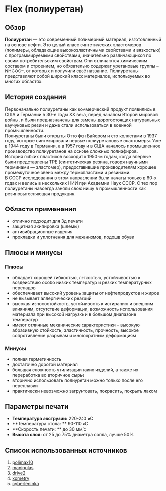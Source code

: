 # Flex (полиуретан)

## Обзор

**Полиуретан** — это современный полимерный материал,
изготовленный на основе нефти.
Это целый класс синтетических эластомеров (полимеры,
обладающие высокоэластичными свойствами и вязкостью) 
с программируемыми свойствами, 
значительно различающихся по своим потребительским свойствам. 
Они отличаются химическим составом и строением, 
но обязательно содержат уретановые группы –NHCOO–, 
от которых и получили своё название. 
Полиуретаны представляют собой широкий класс материалов, 
используемых во многих областях. 

## История создания 

Первоначально полиуретаны как коммерческий продукт появились в США и Германии
в 30-е годы XX века, перед началом Второй мировой войны, 
и были предназначены для замены дорогостоящих натуральных каучуковых резин
и даже стали использоваться в военной промышленности.  
Полиуретаны были открыты Отто фон Байером и его коллегами в 1937 году, 
которые синтезировали первые полиуретановые эластомеры. 
Уже в 1944 году в Германии, 
а в 1957 году и в США началось промышленное производство полиуретанов
на основе сложных полиэфиров.  
История гибких пластиков восходит к 1950-м годам, 
когда впервые были представлены TPE (синтетическая резина,
говоря научными терминами — эластомер),
предоставившие производителям хорошее промежуточное звено
между термопластами и резинами.  
В СССР исследования в этом направлении были начаты только в 60-х годах
и велись в нескольких НИИ при Академии Наук СССР. 
С тех пор полиуретаны навсегда заняли свою нишу в промышленности
как резиновытесняющая продукция.

## Области применения

- отлично подходит для 3д печати
- защитная экипировка (шлемы)
- антивибрационные изделия
- прокладки и уплотнения для механизмов, подошв обуви

## Плюсы и минусы 

### Плюсы

- обладает хорошей гибкостью, легкостью, 
устойчивостью к воздействию особо низких температур
и резких температурных перепадов
- обеспечивает высокий уровень защиты от нефтепродуктов и жиров
- не вызывает аллергических реакций
- высокая износостойкость, устойчивость к истиранию и внешним влияниям,
отсутствие деформации, 
возможность использования материала при высокой нагрузке
и в большом диапазоне температур
- имеют отличные механические характеристики – высокую абразивную стойкость,
эластичность, прочность, высокое сопротивление разрывам
и многократным деформациям

### Минусы 

- полная герметичность
- достаточно дорогой материал
- большая сложность утилизации таких изделий, 
а также их переработка во вторичное сырье
- вторично использовать полиуретан можно только после его переплавки
- практически невозможно загрунтовать, покрасить, покрыть лаком

## Параметры печати 

- **Температура экструзии:**  220-240 **०**С
- **Температура стола: ** 90-110 **०**С
- **Скорость печати: ** до 30 мм/с
- **Высота слоя:**  от 25 до 75% диаметра сопла, лучше 50%

## Список использованных источников 

1. [polimax10](https://polymax10.ru/news/v_chem_preimushchestva_i_minusy_poliuretana_dlya_form/#:~:text=%D0%9E%D1%81%D0%BD%D0%BE%D0%B2%D0%BD%D1%8B%D0%BC%20%D0%BD%D0%B5%D0%B4%D0%BE%D1%81%D1%82%D0%B0%D1%82%D0%BA%D0%BE%D0%BC%20%D0%BF%D0%BE%D0%BB%D0%B8%D1%83%D1%80%D0%B5%D1%82%D0%B0%D0%BD%D0%B0%20%D1%81%D1%87%D0%B8%D1%82%D0%B0%D0%B5%D1%82%D1%81%D1%8F%20%D0%B1%D0%BE%D0%BB%D1%8C%D1%88%D0%B0%D1%8F,%D1%80%D0%B0%D1%81%D0%BF%D0%BB%D0%B0%D0%B2%D0%BE%D0%B2%20%D1%8F%D0%B2%D0%BB%D1%8F%D0%B5%D1%82%D1%81%D1%8F%20%D0%B4%D0%BE%D1%81%D1%82%D0%B0%D1%82%D0%BE%D1%87%D0%BD%D0%BE%20%D1%8D%D0%BD%D0%B5%D1%80%D0%B3%D0%BE%D0%B5%D0%BC%D0%BA%D0%B8%D0%BC%20%D0%BF%D1%80%D0%BE%D1%86%D0%B5%D1%81%D1%81%D0%BE%D0%BC)
2. [manipulas](https://manipulas.ru/zashchitnye-tekhnologii/materialy/pu_1/)
3. [drive2](https://www.drive2.ru/b/1981259/#:~:text=%D0%A1%D0%BE%D0%B7%D0%B4%D0%B0%D1%82%D0%B5%D0%BB%D0%B5%D0%BC%20%D0%BF%D0%B5%D1%80%D0%B2%D0%BE%D0%B3%D0%BE%20%D0%BF%D0%BE%D0%BB%D0%B8%D1%83%D1%80%D0%B5%D1%82%D0%B0%D0%BD%D0%B0%20%D1%81%D1%87%D0%B8%D1%82%D0%B0%D0%B5%D1%82%D1%81%D1%8F%20%D0%B2%D1%81%D0%B5%D0%BC%D0%B8%D1%80%D0%BD%D0%BE,%D0%BF%D0%BE%D0%BB%D0%B8%D1%83%D1%80%D0%B5%D1%82%D0%B0%D0%BD%D0%BE%D0%B2%20%D0%BD%D0%B0%20%D0%BE%D1%81%D0%BD%D0%BE%D0%B2%D0%B5%20%D1%81%D0%BB%D0%BE%D0%B6%D0%BD%D1%8B%D1%85%20%D0%BF%D0%BE%D0%BB%D0%B8%D1%8D%D1%84%D0%B8%D1%80%D0%BE%D0%B2.)
4. [xometry](https://www.xometry.com/resources/3d-printing/flex-3d-printing-filament/)
5. [cyberleninka](https://cyberleninka.ru/article/n/smesi-na-osnove-termoplastichnogo-poliuretana-i-poligidroksibutirata/viewer)